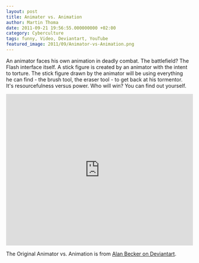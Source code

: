 ```yaml
---
layout: post
title: Animater vs. Animation
author: Martin Thoma
date: 2011-09-21 19:56:55.000000000 +02:00
category: Cyberculture
tags: funny, Video, Deviantart, YouTube
featured_image: 2011/09/Animator-vs-Animation.png
---
```

An animator faces his own animation in deadly combat. The battlefield? The Flash interface itself.
A stick figure is created by an animator with the intent to torture. The stick figure drawn by the animator will be using everything he can find - the brush tool, the eraser tool - to get back at his tormentor. It's resourcefulness versus power. Who will win? You can find out yourself.
<iframe title="YouTube video player" width="512" height="414" src="http://www.youtube.com/embed/IF1heGQ3ttM" frameborder="0" allowfullscreen></iframe>

The Original Animator vs. Animation is from <a href="http://alanbecker.deviantart.com/art/Animator-vs-Animation-34244097">Alan Becker on Deviantart</a>.
